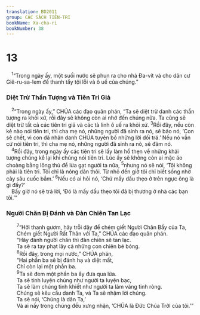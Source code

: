 ```yaml
---
translation: BD2011
group: CÁC SÁCH TIÊN-TRI
bookName: Xa-cha-ri 
bookNumber: 38
---
```


<div class="title"><h1>13</h1></div>
<span class="verse xa_13_1"> <sup>1</sup>“Trong ngày ấy, một suối nước sẽ phun ra cho nhà Ða-vít và cho dân cư Giê-ru-sa-lem để thanh tẩy tội lỗi và ô uế của chúng.”<br/></span>
<div class="title"><h3>Diệt Trừ Thần Tượng và Tiên Tri Giả</h3></div>
<span class="verse xa_13_2"> <sup>2</sup>“Trong ngày ấy,” CHÚA các đạo quân phán, “Ta sẽ diệt trừ danh các thần tượng ra khỏi xứ, rồi đây sẽ không còn ai nhớ đến chúng nữa. Ta cũng sẽ diệt trừ tất cả các tiên tri giả và các tà linh ô uế ra khỏi xứ. </span>
<span class="verse xa_13_3"><sup>3</sup>Rồi đây, nếu còn kẻ nào nói tiên tri, thì cha mẹ nó, những người đã sinh ra nó, sẽ bảo nó, ‘Con sẽ chết, vì con đã nhân danh CHÚA tuyên bố những lời dối trá.’ Nếu nó vẫn cứ nói tiên tri, thì cha mẹ nó, những người đã sinh ra nó, sẽ đâm nó.<br/></span>
<span class="verse xa_13_4"> <sup>4</sup>Rồi đây, trong ngày ấy các tiên tri sẽ lấy làm hổ thẹn về những khải tượng chúng kể lại khi chúng nói tiên tri. Lúc ấy sẽ không còn ai mặc áo choàng bằng lông thú để lừa gạt người ta nữa, </span>
<span class="verse xa_13_5"><sup>5</sup>nhưng nó sẽ nói, ‘Tôi không phải là tiên tri. Tôi chỉ là nông dân thôi. Từ nhỏ đến giờ tôi chỉ biết sống nhờ cày sâu cuốc bẫm.’ </span>
<span class="verse xa_13_6"><sup>6</sup>Nếu có ai hỏi nó, ‘Chứ mấy dấu thẹo ở trên ngực ông là gì đấy?’<br/> Bấy giờ nó sẽ trả lời, ‘Ðó là mấy dấu thẹo tôi đã bị thương ở nhà các bạn tôi.’”<br/></span>
<div class="title"><h3>Người Chăn Bị Ðánh và Ðàn Chiên Tan Lạc</h3></div>
<span class="verse xa_13_7">  <sup>7</sup>“Hỡi thanh gươm, hãy trỗi dậy để chém giết Người Chăn Bầy của Ta,<br/>  Chém giết Người Rất Thân với Ta,” CHÚA các đạo quân phán.<br/>  “Hãy đánh người chăn thì đàn chiên sẽ tan lạc.<br/>  Ta sẽ ra tay phạt lây cả những con chiên bé bỏng.<br/></span>
<span class="verse xa_13_8">  <sup>8</sup>Rồi đây, trong mọi nước,” CHÚA phán,<br/>  “Hai phần ba sẽ bị đánh hạ và diệt mất,<br/>  Chỉ còn lại một phần ba.<br/></span>
<span class="verse xa_13_9">  <sup>9</sup>Ta sẽ đem một phần ba ấy đưa qua lửa.<br/>  Ta sẽ tinh luyện chúng như người ta luyện bạc,<br/>  Ta sẽ làm chúng tinh khiết như người ta làm vàng tinh ròng.<br/>  Chúng sẽ kêu cầu danh Ta, và Ta sẽ nhậm lời chúng.<br/>  Ta sẽ nói, ‘Chúng là dân Ta,’<br/>  Và ai nấy trong chúng đều xưng nhận, ‘CHÚA là Ðức Chúa Trời của tôi.’”<br/></span>
